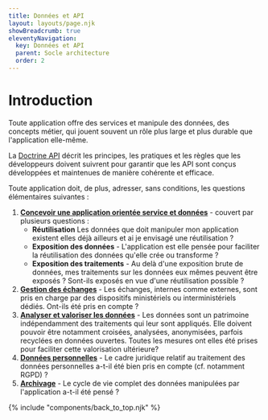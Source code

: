 ```yaml
---
title: Données et API
layout: layouts/page.njk
showBreadcrumb: true
eleventyNavigation:
  key: Données et API
  parent: Socle architecture
  order: 2
---
```


# Introduction

Toute application offre des services et manipule des données, des concepts métier, qui jouent souvent un rôle plus large et plus durable que l'application elle-même. 

La [Doctrine API](../../2-donnees-et-api/3-strategie-api/sommaire/) décrit les principes, les pratiques et les règles que les développeurs doivent suivrent pour garantir que les API sont conçus développées et maintenues de manière cohérente et efficace.

Toute application doit, de plus, adresser, sans conditions, les questions élémentaires suivantes :

1. [**Concevoir une application orientée service et données**](../1-donnees-et-services/) - couvert par plusieurs questions :
   -  **Réutilisation** Les données que doit manipuler mon application existent elles déjà ailleurs et ai je envisagé une réutilisation ?
   -  **Exposition des données** - L'application est elle pensée pour faciliter la réutilisation des données qu'elle crée ou transforme ?
   -  **Exposition des traitements** - Au delà d'une exposition brute de données, mes traitements sur les données eux mêmes peuvent être exposés ? Sont-ils exposés en vue d'une réutilisation possible ?
1. [**Gestion des échanges**](../2-gestion-des-echanges/) - Les échanges, internes comme externes, sont pris en charge par des dispositifs ministériels ou interministériels dédiés. Ont-ils été pris en compte ?
2. [**Analyser et valoriser les données**](../4-analyser-et-valoriser-les-donnees/) - Les données sont un patrimoine indépendamment des traitements qui leur sont appliqués. Elle doivent pouvoir être notamment croisées, analysées, anonymisées, parfois recyclées en données ouvertes. Toutes les mesures ont elles été prises pour faciliter cette valorisation ultérieure?
3. [**Données personnelles**](../../../6-socle-de-securite/donnees-personnelles/) - Le cadre juridique relatif au traitement des données personnelles a-t-il été bien pris en compte (cf. notamment RGPD) ?
4. [**Archivage**](../6-cycle-de-vie/) - Le cycle de vie complet des données manipulées par l'application a-t-il été pensé ?


{% include "components/back_to_top.njk" %}
